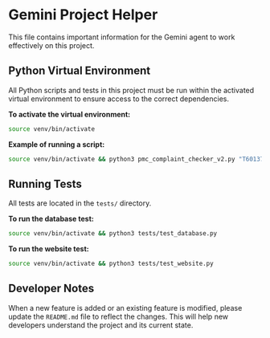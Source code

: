 # Gemini Project Helper

This file contains important information for the Gemini agent to work effectively on this project.

## Python Virtual Environment

All Python scripts and tests in this project must be run within the activated virtual environment to ensure access to the correct dependencies.

**To activate the virtual environment:**

```bash
source venv/bin/activate
```

**Example of running a script:**

```bash
source venv/bin/activate && python3 pmc_complaint_checker_v2.py "T60137,T60268"
```

## Running Tests

All tests are located in the `tests/` directory.

**To run the database test:**

```bash
source venv/bin/activate && python3 tests/test_database.py
```

**To run the website test:**

```bash
source venv/bin/activate && python3 tests/test_website.py
```

## Developer Notes

When a new feature is added or an existing feature is modified, please update the `README.md` file to reflect the changes. This will help new developers understand the project and its current state.